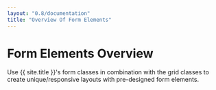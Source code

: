 ```yaml
---
layout: "0.8/documentation"
title: "Overview Of Form Elements"
---
```

<div class="col s12 l8 xl9">

<h1>Form Elements Overview</h1>
<p class="text-large">Use {{ site.title }}'s form classes in combination with the grid classes to create unique/responsive layouts with pre-designed form elements.</p>
<div class="mt-3 mt-5-l"></div>

</div>
<div class="col s12 l4 xl3 hide-m-down">

</div>
